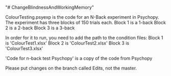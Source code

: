 "# ChangeBlindnessAndWorkingMemory" 

ColourTesting.psyexp is the code for an N-Back experiment in Psychopy. 
The experiment has three blocks of 150 trials each.
Block 1 is a 1-back 
Block 2 is a 2-back
Block 3 is a 3-back

In order for it to run, you need to add the path to the condition files:
Block 1 is 'ColourTest1.xlsx'
Block 2 is 'ColourTest2.xlsx'
Block 3 is 'ColourTest3.xlsx'

'Code for n-back test Psychopy' is a copy of the code from Psychopy

Please put changes on the branch called Edits, not the master.

